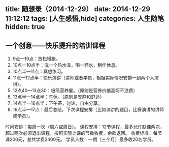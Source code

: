 title: 随想录（2014-12-29）
date: 2014-12-29 11:12:12
tags: [人生感悟,hide]
categories: 人生随笔
hidden: true
---
## 一个创意——快乐提升的培训课程
1. 9点—10点：放松慢跑。
2. 10点—10点半：洗一个热水澡，喝一杯水，稍作休息。
3. 10点半—11点：冥想练习。
4. 11点—12点半：快乐演讲（讲师或者学员，根据实际情况安排一到两个人演讲）。
5. 12点40—13点30：极简营养餐。（原则是营养价值高呵不浪费）
6. 13点半—14点半：午休。（原则是安静和舒适）
7. 14点半—16点半：下午茶，讨论，自由分享。
8. 16点半—17点：最后总结，下次课程安排（比如演讲的题目，比赛演讲的讲师或学员）。

时间安排：每周一次（周六或周日）。
课程安排：12节课程，最多允许缺课两次，超过两次必须退出课程，按照实际上课的节数收费，余款退回。
收费标准：每节课200元，总共学费2400元。
学员人数：一期（三个月）最多收20名学员。
